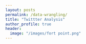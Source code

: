 ```yaml
---
layout: posts
permalink: /data-wrangling/
title: "Twittter Analysis"
author_profile: true
header:
  image: "/images/fort point.png"
---
```



